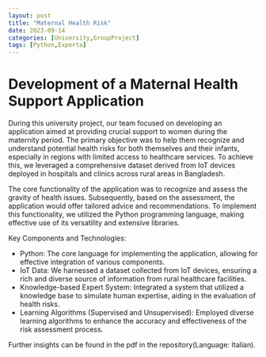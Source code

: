 ```yaml
---
layout: post
title: "Maternal Health Risk"
date: 2023-09-14
categories: [University,GroupProject]
tags: [Python,Experta]
---
```


# Development of a Maternal Health Support Application

During this university project, our team focused on developing an application aimed at providing crucial support to women during the maternity period. The primary objective was to help them recognize and understand potential health risks for both themselves and their infants, especially in regions with limited access to healthcare services. To achieve this, we leveraged a comprehensive dataset derived from IoT devices deployed in hospitals and clinics across rural areas in Bangladesh.

The core functionality of the application was to recognize and assess the gravity of health issues. Subsequently, based on the assessment, the application would offer tailored advice and recommendations. To implement this functionality, we utilized the Python programming language, making effective use of its versatility and extensive libraries.

Key Components and Technologies:

* Python: The core language for implementing the application, allowing for effective integration of various components.
* IoT Data: We harnessed a dataset collected from IoT devices, ensuring a rich and diverse source of information from rural healthcare facilities.
* Knowledge-based Expert System: Integrated a system that utilized a knowledge base to simulate human expertise, aiding in the evaluation of health risks.
* Learning Algorithms (Supervised and Unsupervised): Employed diverse learning algorithms to enhance the accuracy and effectiveness of the risk assessment process.

Further insights can be found in the pdf in the repository(Language: Italian).